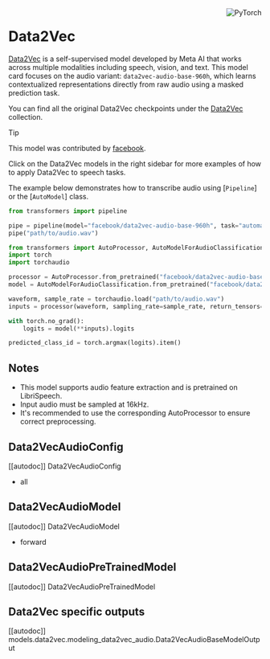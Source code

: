 <!--Copyright 2022 The HuggingFace Team. All rights reserved.

Licensed under the Apache License, Version 2.0 (the "License"); you may not use this file except in compliance with
the License. You may obtain a copy of the License at

http://www.apache.org/licenses/LICENSE-2.0

Unless required by applicable law or agreed to in writing, software distributed under the License is distributed on
an "AS IS" BASIS, WITHOUT WARRANTIES OR CONDITIONS OF ANY KIND, either express or implied. See the License for the
specific language governing permissions and limitations under the License.

⚠️ Note that this file is in Markdown but contain specific syntax for our doc-builder (similar to MDX) that may not be
rendered properly in your Markdown viewer.

-->

<div style="float: right;">
    <div class="flex flex-wrap space-x-1">
        <img alt="PyTorch" src="https://img.shields.io/badge/PyTorch-DE3412?style=flat&logo=pytorch&logoColor=white">
    </div>
</div>

# Data2Vec

[Data2Vec](https://huggingface.co/papers/2202.03555) is a self-supervised model developed by Meta AI that works across multiple modalities including speech, vision, and text. This model card focuses on the audio variant: `data2vec-audio-base-960h`, which learns contextualized representations directly from raw audio using a masked prediction task.

You can find all the original Data2Vec checkpoints under the [Data2Vec](https://huggingface.co/facebook/data2vec-audio-base-960h) collection.

> [!TIP]
> This model was contributed by [facebook](https://huggingface.co/facebook).
>
> Click on the Data2Vec models in the right sidebar for more examples of how to apply Data2Vec to speech tasks.

The example below demonstrates how to transcribe audio using [`Pipeline`] or the [`AutoModel`] class.

<hfoptions id="usage">
<hfoption id="Pipeline">

```python
from transformers import pipeline

pipe = pipeline(model="facebook/data2vec-audio-base-960h", task="automatic-speech-recognition")
pipe("path/to/audio.wav")
```

</hfoption>
<hfoption id="AutoModel">

```python
from transformers import AutoProcessor, AutoModelForAudioClassification
import torch
import torchaudio

processor = AutoProcessor.from_pretrained("facebook/data2vec-audio-base-960h")
model = AutoModelForAudioClassification.from_pretrained("facebook/data2vec-audio-base-960h")

waveform, sample_rate = torchaudio.load("path/to/audio.wav")
inputs = processor(waveform, sampling_rate=sample_rate, return_tensors="pt")

with torch.no_grad():
    logits = model(**inputs).logits

predicted_class_id = torch.argmax(logits).item()
```

</hfoption>
<hfoption id="transformers CLI">

<!-- CLI not supported for this model -->

</hfoption>
</hfoptions>

## Notes

- This model supports audio feature extraction and is pretrained on LibriSpeech.
- Input audio must be sampled at 16kHz.
- It's recommended to use the corresponding AutoProcessor to ensure correct preprocessing.

## Data2VecAudioConfig

[[autodoc]] Data2VecAudioConfig
  - all

## Data2VecAudioModel

[[autodoc]] Data2VecAudioModel
  - forward

## Data2VecAudioPreTrainedModel

[[autodoc]] Data2VecAudioPreTrainedModel

## Data2Vec specific outputs

[[autodoc]] models.data2vec.modeling_data2vec_audio.Data2VecAudioBaseModelOutput